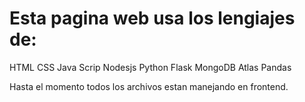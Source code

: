 # Esta pagina web usa los lengiajes de:
HTML
CSS
Java Scrip
Nodesjs
Python
Flask
MongoDB Atlas
Pandas

Hasta el momento todos los archivos estan manejando en frontend.